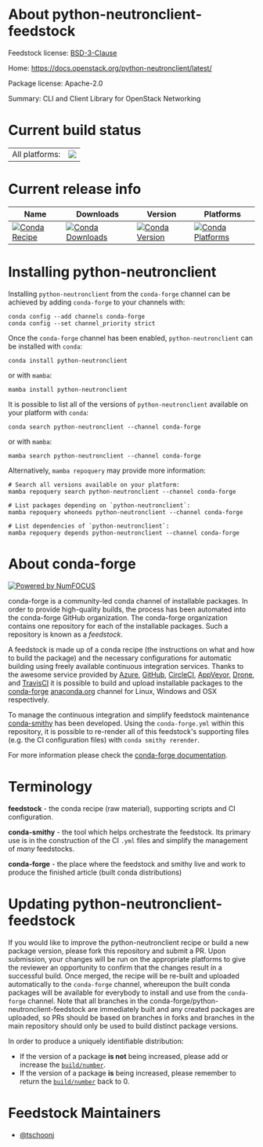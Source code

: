 About python-neutronclient-feedstock
====================================

Feedstock license: [BSD-3-Clause](https://github.com/conda-forge/python-neutronclient-feedstock/blob/main/LICENSE.txt)

Home: https://docs.openstack.org/python-neutronclient/latest/

Package license: Apache-2.0

Summary: CLI and Client Library for OpenStack Networking

Current build status
====================


<table><tr><td>All platforms:</td>
    <td>
      <a href="https://dev.azure.com/conda-forge/feedstock-builds/_build/latest?definitionId=12042&branchName=main">
        <img src="https://dev.azure.com/conda-forge/feedstock-builds/_apis/build/status/python-neutronclient-feedstock?branchName=main">
      </a>
    </td>
  </tr>
</table>

Current release info
====================

| Name | Downloads | Version | Platforms |
| --- | --- | --- | --- |
| [![Conda Recipe](https://img.shields.io/badge/recipe-python--neutronclient-green.svg)](https://anaconda.org/conda-forge/python-neutronclient) | [![Conda Downloads](https://img.shields.io/conda/dn/conda-forge/python-neutronclient.svg)](https://anaconda.org/conda-forge/python-neutronclient) | [![Conda Version](https://img.shields.io/conda/vn/conda-forge/python-neutronclient.svg)](https://anaconda.org/conda-forge/python-neutronclient) | [![Conda Platforms](https://img.shields.io/conda/pn/conda-forge/python-neutronclient.svg)](https://anaconda.org/conda-forge/python-neutronclient) |

Installing python-neutronclient
===============================

Installing `python-neutronclient` from the `conda-forge` channel can be achieved by adding `conda-forge` to your channels with:

```
conda config --add channels conda-forge
conda config --set channel_priority strict
```

Once the `conda-forge` channel has been enabled, `python-neutronclient` can be installed with `conda`:

```
conda install python-neutronclient
```

or with `mamba`:

```
mamba install python-neutronclient
```

It is possible to list all of the versions of `python-neutronclient` available on your platform with `conda`:

```
conda search python-neutronclient --channel conda-forge
```

or with `mamba`:

```
mamba search python-neutronclient --channel conda-forge
```

Alternatively, `mamba repoquery` may provide more information:

```
# Search all versions available on your platform:
mamba repoquery search python-neutronclient --channel conda-forge

# List packages depending on `python-neutronclient`:
mamba repoquery whoneeds python-neutronclient --channel conda-forge

# List dependencies of `python-neutronclient`:
mamba repoquery depends python-neutronclient --channel conda-forge
```


About conda-forge
=================

[![Powered by
NumFOCUS](https://img.shields.io/badge/powered%20by-NumFOCUS-orange.svg?style=flat&colorA=E1523D&colorB=007D8A)](https://numfocus.org)

conda-forge is a community-led conda channel of installable packages.
In order to provide high-quality builds, the process has been automated into the
conda-forge GitHub organization. The conda-forge organization contains one repository
for each of the installable packages. Such a repository is known as a *feedstock*.

A feedstock is made up of a conda recipe (the instructions on what and how to build
the package) and the necessary configurations for automatic building using freely
available continuous integration services. Thanks to the awesome service provided by
[Azure](https://azure.microsoft.com/en-us/services/devops/), [GitHub](https://github.com/),
[CircleCI](https://circleci.com/), [AppVeyor](https://www.appveyor.com/),
[Drone](https://cloud.drone.io/welcome), and [TravisCI](https://travis-ci.com/)
it is possible to build and upload installable packages to the
[conda-forge](https://anaconda.org/conda-forge) [anaconda.org](https://anaconda.org/)
channel for Linux, Windows and OSX respectively.

To manage the continuous integration and simplify feedstock maintenance
[conda-smithy](https://github.com/conda-forge/conda-smithy) has been developed.
Using the ``conda-forge.yml`` within this repository, it is possible to re-render all of
this feedstock's supporting files (e.g. the CI configuration files) with ``conda smithy rerender``.

For more information please check the [conda-forge documentation](https://conda-forge.org/docs/).

Terminology
===========

**feedstock** - the conda recipe (raw material), supporting scripts and CI configuration.

**conda-smithy** - the tool which helps orchestrate the feedstock.
                   Its primary use is in the construction of the CI ``.yml`` files
                   and simplify the management of *many* feedstocks.

**conda-forge** - the place where the feedstock and smithy live and work to
                  produce the finished article (built conda distributions)


Updating python-neutronclient-feedstock
=======================================

If you would like to improve the python-neutronclient recipe or build a new
package version, please fork this repository and submit a PR. Upon submission,
your changes will be run on the appropriate platforms to give the reviewer an
opportunity to confirm that the changes result in a successful build. Once
merged, the recipe will be re-built and uploaded automatically to the
`conda-forge` channel, whereupon the built conda packages will be available for
everybody to install and use from the `conda-forge` channel.
Note that all branches in the conda-forge/python-neutronclient-feedstock are
immediately built and any created packages are uploaded, so PRs should be based
on branches in forks and branches in the main repository should only be used to
build distinct package versions.

In order to produce a uniquely identifiable distribution:
 * If the version of a package **is not** being increased, please add or increase
   the [``build/number``](https://docs.conda.io/projects/conda-build/en/latest/resources/define-metadata.html#build-number-and-string).
 * If the version of a package **is** being increased, please remember to return
   the [``build/number``](https://docs.conda.io/projects/conda-build/en/latest/resources/define-metadata.html#build-number-and-string)
   back to 0.

Feedstock Maintainers
=====================

* [@tschoonj](https://github.com/tschoonj/)

